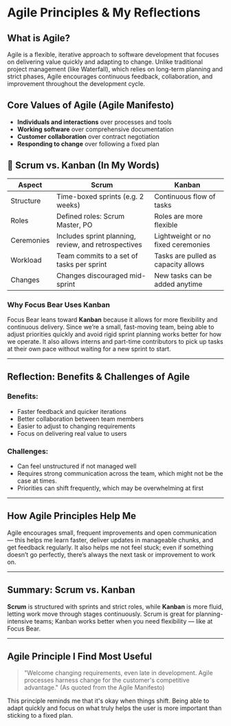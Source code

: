 # Agile Principles & My Reflections

## What is Agile?

Agile is a flexible, iterative approach to software development that focuses on delivering value quickly and adapting to change. Unlike traditional project management (like Waterfall), which relies on long-term planning and strict phases, Agile encourages continuous feedback, collaboration, and improvement throughout the development cycle.

## Core Values of Agile (Agile Manifesto)

- **Individuals and interactions** over processes and tools
- **Working software** over comprehensive documentation
- **Customer collaboration** over contract negotiation
- **Responding to change** over following a fixed plan


## 🔄 Scrum vs. Kanban (In My Words)

| Aspect        | Scrum                              | Kanban                               |
|---------------|------------------------------------|---------------------------------------|
| Structure     | Time-boxed sprints (e.g. 2 weeks)  | Continuous flow of tasks              |
| Roles         | Defined roles: Scrum Master, PO    | Roles are more flexible               |
| Ceremonies    | Includes sprint planning, review, and retrospectives | Lightweight or no fixed ceremonies   |
| Workload      | Team commits to a set of tasks per sprint | Tasks are pulled as capacity allows |
| Changes       | Changes discouraged mid-sprint     | New tasks can be added anytime        |

### Why Focus Bear Uses Kanban

Focus Bear leans toward **Kanban** because it allows for more flexibility and continuous delivery. Since we’re a small, fast-moving team, being able to adjust priorities quickly and avoid rigid sprint planning works better for how we operate. It also allows interns and part-time contributors to pick up tasks at their own pace without waiting for a new sprint to start.

---

## Reflection: Benefits & Challenges of Agile

### Benefits:
- Faster feedback and quicker iterations
- Better collaboration between team members
- Easier to adjust to changing requirements
- Focus on delivering real value to users

### Challenges:
- Can feel unstructured if not managed well
- Requires strong communication across the team, which might not be the case at times. 
- Priorities can shift frequently, which may be overwhelming at first

---

## How Agile Principles Help Me

Agile encourages small, frequent improvements and open communication — this helps me learn faster, deliver updates in manageable chunks, and get feedback regularly. It also helps me not feel stuck; even if something doesn’t go perfectly, there’s always the next task or improvement to work on.

---

## Summary: Scrum vs. Kanban

**Scrum** is structured with sprints and strict roles, while **Kanban** is more fluid, letting work move through stages continuously. Scrum is great for planning-intensive teams; Kanban works better when you need flexibility — like at Focus Bear.

---

## Agile Principle I Find Most Useful

> "Welcome changing requirements, even late in development. Agile processes harness change for the customer's competitive advantage."
(As quoted from the Agile Manifesto)

This principle reminds me that it's okay when things shift. Being able to adapt quickly and focus on what truly helps the user is more important than sticking to a fixed plan.

 